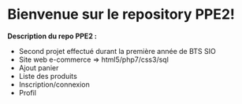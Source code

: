 # Bienvenue sur le repository PPE2!

 **Description du repo PPE2 :**
	 

 - Second projet effectué durant la première année de BTS SIO
 - Site web e-commerce => html5/php7/css3/sql
 - Ajout panier
 - Liste des produits
 - Inscription/connexion
 - Profil
